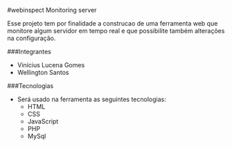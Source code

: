 #webinspect
Monitoring server

Esse projeto tem por finalidade a construcao de uma ferramenta web que monitore algum servidor em tempo real e que possibilite também alterações na configuração.

###Integrantes
 * Vinícius Lucena Gomes
 * Wellington Santos

###Tecnologias
* Será usado na ferramenta as seguintes tecnologias:
  * HTML
  * CSS
  * JavaScript
  * PHP
  * MySql
